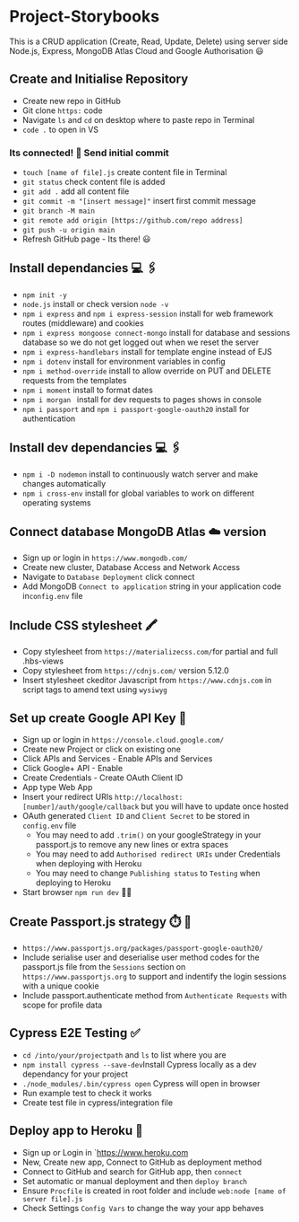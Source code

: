 # Project-Storybooks 
This is a CRUD application (Create, Read, Update, Delete) using server side Node.js, Express, MongoDB Atlas Cloud and Google Authorisation :smiley:

## Create and Initialise Repository

- Create new repo in GitHub
- Git clone `https:` code
- Navigate `ls` and `cd` on desktop where to paste repo in Terminal
- `code .` to open in VS

### Its connected! :tada: Send initial commit

- `touch [name of file].js` create content file in Terminal
- `git status` check content file is added
- `git add .` add all content file
- `git commit -m "[insert message]"` insert first commit message
- `git branch -M main`
- `git remote add origin [https://github.com/repo address]`
- `git push -u origin main`
- Refresh GitHub page - Its there! :smiley:

## Install dependancies :computer: :paperclips:

- `npm init -y`
- `node.js` install or check version `node -v`
- `npm i express` and `npm i express-session` install for web framework routes (middleware) and cookies
- `npm i express mongoose connect-mongo` install for database and sessions database so we do not get logged out when we reset the server
- `npm i express-handlebars` install for template engine instead of EJS
- `npm i dotenv` install for environment variables in config
- `npm i method-override` install to allow override on PUT and DELETE requests from the templates
- `npm i moment` install to format dates
- `npm i morgan ` install for dev requests to pages shows in console
- `npm i passport` and `npm i passport-google-oauth20` install for authentication

## Install dev dependancies :computer: :paperclips:

- `npm i -D nodemon` install to continuously watch server and make changes automatically
- `npm i cross-env` install for global variables to work on different operating systems

## Connect database MongoDB Atlas :cloud: version

- Sign up or login in `https://www.mongodb.com/`
- Create new cluster, Database Access and Network Access
- Navigate to `Database Deployment` click connect
- Add MongoDB `Connect to application` string in your application code in`config.env` file

## Include CSS stylesheet :crayon:

- Copy stylesheet from `https://materializecss.com/`for partial and full .hbs-views
- Copy stylesheet from `https://cdnjs.com/` version 5.12.0
- Insert stylesheet ckeditor Javascript from `https://www.cdnjs.com` in script tags to amend text using `wysiwyg`

## Set up create Google API Key :closed_lock_with_key:

- Sign up or login in `https://console.cloud.google.com/`
- Create new Project or click on existing one
- Click APIs and Services - Enable APIs and Services
- Click Google+ API - Enable
- Create Credentials - Create OAuth Client ID
- App type Web App
- Insert your redirect URIs `http://localhost:[number]/auth/google/callback` but you will have to update once hosted
- OAuth generated `Client ID` and `Client Secret` to be stored in `config.env` file
  - You may need to add `.trim()` on your googleStrategy in your passport.js to remove any new lines or extra spaces
  - You may need to add `Authorised redirect URIs` under Credentials when deploying with Heroku
  - You may need to change `Publishing status` to `Testing` when deploying to Heroku
- Start browser `npm run dev` :running_woman:

## Create Passport.js strategy :stopwatch: :cookie:

- `https://www.passportjs.org/packages/passport-google-oauth20/`
- Include serialise user and deserialise user method codes for the passport.js file from the `Sessions` section on `https://www.passportjs.org` to support and indentify the login sessions with a unique cookie
- Include passport.authenticate method from `Authenticate Requests` with scope for profile data

## Cypress E2E Testing :white_check_mark:

- `cd /into/your/projectpath` and `ls` to list where you are
- `npm install cypress --save-dev`Install Cypress locally as a dev dependancy for your project
- `./node_modules/.bin/cypress open` Cypress will open in browser
- Run example test to check it works
- Create test file in cypress/integration file

## Deploy app to Heroku :rocket:

- Sign up or Login in `https://www.heroku.com
- New, Create new app, Connect to GitHub as deployment method
- Connect to GitHub and search for GitHub app, then `connect`
- Set automatic or manual deployment and then `deploy branch`
- Ensure `Procfile` is created in root folder and include `web:node [name of server file].js` 
- Check Settings `Config Vars` to change the way your app behaves
